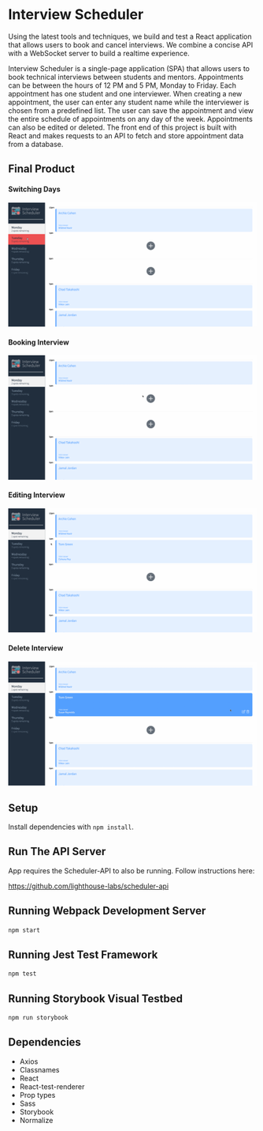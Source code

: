 # Interview Scheduler

Using the latest tools and techniques, we build and test a React application that allows users to book and cancel interviews. We combine a concise API with a WebSocket server to build a realtime experience.

Interview Scheduler is a single-page application (SPA) that allows users to book technical interviews between students and mentors. Appointments can be between the hours of 12 PM and 5 PM, Monday to Friday. Each appointment has one student and one interviewer. When creating a new appointment, the user can enter any student name while the interviewer is chosen from a predefined list. The user can save the appointment and view the entire schedule of appointments on any day of the week. Appointments can also be edited or deleted. The front end of this project is built with React and makes requests to an API to fetch and store appointment data from a database.


## Final Product

#### Switching Days
!["Switching days dynamically displays interviews for selected day."](https://github.com/campbell46/scheduler/blob/master/docs/SelectDay.gif?raw=true)

#### Booking Interview
!["Booking an interview and seeing it display upon saving."](https://github.com/campbell46/scheduler/blob/master/docs/BookInterview.gif?raw=true)

#### Editing Interview
!["Editting an interview and seeing it change upon saving."](https://github.com/campbell46/scheduler/blob/master/docs/EditInterview.gif?raw=true)

#### Delete Interview
!["Deleting an interview and seeing it removed upon saving."](https://github.com/campbell46/scheduler/blob/master/docs/DeleteInterview.gif?raw=true)


## Setup

Install dependencies with `npm install`.

## Run The API Server

App requires the Scheduler-API to also be running. 
Follow instructions here:

https://github.com/lighthouse-labs/scheduler-api

## Running Webpack Development Server

```sh
npm start
```

## Running Jest Test Framework

```sh
npm test
```

## Running Storybook Visual Testbed

```sh
npm run storybook
```

## Dependencies

- Axios
- Classnames
- React
- React-test-renderer
- Prop types
- Sass
- Storybook
- Normalize